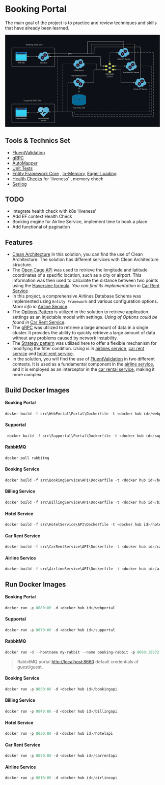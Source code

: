# Booking Portal
The main goal of the project is to practice and review techniques and skills that have already been learned.


![alt text](https://github.com/arthurberzin/k8s-saga-booking-portal/blob/main/schema.png "Booking application base schema")


## Tools & Technics Set
- [FluentValidation](https://docs.fluentvalidation.net/en/latest/)
- [gRPC](https://learn.microsoft.com/en-us/aspnet/core/grpc)
- [AutoMapper](https://automapper.org/)
- [Unit Tests](https://github.com/arthurberzin/k8s-saga-booking-portal/tree/main/tests)
- [Entity Framework Core](https://learn.microsoft.com/en-us/ef/core/) , [In-Memory](https://learn.microsoft.com/en-us/ef/core/providers/in-memory), [Eager Loading](https://learn.microsoft.com/en-us/ef/core/querying/related-data/eager)
- [Health Checks](https://learn.microsoft.com/en-us/aspnet/core/host-and-deploy/health-checks) for 'liveness' , memory chech
- [Serilog](https://serilog.net/)

## TODO

- Integrate health check with k8s 'liveness'
- Add EF context Health Check
- Booking engine for Airline Service, implement time to book a place
- Add functional of pagination

## Features
- [Clean Architecture](https://blog.cleancoder.com/uncle-bob/2012/08/13/the-clean-architecture.html)  In this solution, you can find the use of Clean Architecture. The solution has different services with Clean Architecture structure.
- The [Open Cage API](https://opencagedata.com/) was used to retrieve the longitude and latitude coordinates of a specific location, such as a city or airport. This information was then used to calculate the distance between two points using the [Haversine formula](https://en.wikipedia.org/wiki/Haversine_formula). *You can find its implementation in* [Car Rent Service](https://github.com/arthurberzin/k8s-saga-booking-portal/blob/main/src/CarRentService/CarRentApplication/DistanceCalculator.cs)
- In this project, a comprehensive Airlines Database Schema was implemented using `Entity Framework` and various configuration options. *More info in* [Airline Service](https://github.com/arthurberzin/k8s-saga-booking-portal/tree/main/src/AirlineService).
- The [Options Pattern](https://learn.microsoft.com/en-us/dotnet/core/extensions/options) is utilized in the solution to retrieve application settings as an injectable model with settings. *Using of Options could be found in* [Car Rent Service](https://github.com/arthurberzin/k8s-saga-booking-portal/blob/main/src/CarRentService/API/Program.cs).
- The [gRPC](https://learn.microsoft.com/en-us/aspnet/core/grpc) was utilized to retrieve a large amount of data in a single cluster. It provides the ability to quickly retrieve a large amount of data without any problems caused by network instability.
- The [Strategy pattern](https://en.wikipedia.org/wiki/Strategy_pattern) was utilized here to offer a flexible mechanism for modifying the filter condition. *Using is in* [airlines service](https://github.com/arthurberzin/k8s-saga-booking-portal/blob/main/src/AirlineService/AirlineApplication/FilterStrategies/DepartureAndArrivalDateFilterStrategy.cs), [car rent service](https://github.com/arthurberzin/k8s-saga-booking-portal/blob/main/src/CarRentService/CarRentApplication/FlitersStrategies/CityAndDateFlitersStrategy.cs) and [hotel rent service](https://github.com/arthurberzin/k8s-saga-booking-portal/blob/main/src/HotelService/HotelApplication/FlitersStrategies/DateHotelFilterStrategy.cs).
- In the solution, you will find the use of [FluentValidation](https://docs.fluentvalidation.net/en/latest/) in two different contexts. It is used as a fundamental component in the [airline service](https://github.com/arthurberzin/k8s-saga-booking-portal/blob/main/src/AirlineService/AirlineApplication/Validators/FlightsRequestValidator.cs), and it is employed as an interceptor in the [car rental service](https://github.com/arthurberzin/k8s-saga-booking-portal/blob/main/src/CarRentService/CarRentApplication/GrpcService/FluentValidationInterceptor.cs), making it more complex.

## Build Docker Images

#### Booking Portal
```powershell
docker build -f src\WebPortal\Portal\Dockerfile -t <docker hub id>/webportal .
```

#### Supportal 
```powershell
 docker build -f src\Supportal\Portal\Dockerfile -t <docker hub id>/supportal .
```

#### RabbitMQ
```powershell
docker pull rabbitmq
```

#### Booking Service 
```powershell
docker build -f src\BookingService\API\Dockerfile -t <docker hub id>/bookingapi .
```

#### Billing Service 
```powershell
docker build -f src\BillingService\API\Dockerfile -t <docker hub id>/billingapi .
```

#### Hotel Service 
```powershell
docker build -f src\HotelService\API\Dockerfile -t <docker hub id>/hotelapi .
```

#### Car Rent Service 
```powershell
docker build -f src\CarRentService\API\Dockerfile -t <docker hub id>/carrentapi .
```

#### Airline Service
```powershell
docker build -f src\AirlineService\API\Dockerfile -t <docker hub id>/airlineapi .
```




## Run Docker Images

#### Booking Portal
```powershell
docker run -p 8080:80 -d <docker hub id>/webportal
```

#### Supportal
```powershell
docker run -p 8070:80 -d <docker hub id>/supportal
```

#### RabbitMQ
```powershell
docker run -d --hostname my-rabbit --name booking-rabbit -p 8660:15672 -p 8060:5672 rabbitmq:3-management
```
> RabbitMQ portal [http://localhost:8660](http://localhost:8660) default credentials of guest/guest.

#### Booking Service 
```powershell
docker run -p 8050:80 -d <docker hub id>/bookingapi
```

#### Billing Service 
```powershell
docker run -p 8040:80 -d <docker hub id>/billingapi
```

#### Hotel Service 
```powershell
docker run -p 8030:80 -d <docker hub id>/hotelapi
```

#### Car Rent Service  
```powershell
docker run -p 8020:80 -d <docker hub id>/carrentapi
```

#### Airline Service
```powershell
docker run -p 8010:80 -d <docker hub id>/airlineapi
```
